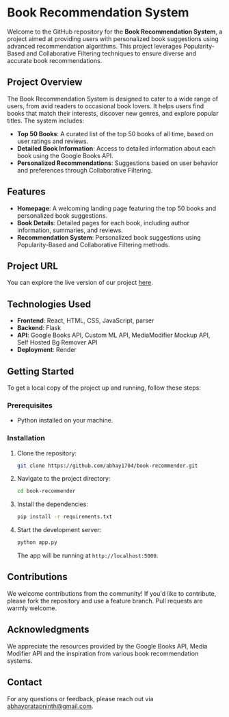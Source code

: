 # Book Recommendation System

Welcome to the GitHub repository for the **Book Recommendation System**, a project aimed at providing users with personalized book suggestions using advanced recommendation algorithms. This project leverages Popularity-Based and Collaborative Filtering techniques to ensure diverse and accurate book recommendations.

## Project Overview

The Book Recommendation System is designed to cater to a wide range of users, from avid readers to occasional book lovers. It helps users find books that match their interests, discover new genres, and explore popular titles. The system includes:

- **Top 50 Books**: A curated list of the top 50 books of all time, based on user ratings and reviews.
- **Detailed Book Information**: Access to detailed information about each book using the Google Books API.
- **Personalized Recommendations**: Suggestions based on user behavior and preferences through Collaborative Filtering.

## Features

- **Homepage**: A welcoming landing page featuring the top 50 books and personalized book suggestions.
- **Book Details**: Detailed pages for each book, including author information, summaries, and reviews.
- **Recommendation System**: Personalized book suggestions using Popularity-Based and Collaborative Filtering methods.

## Project URL

You can explore the live version of our project [here](https://book-reccomender.onrender.com).

## Technologies Used

- **Frontend**: React, HTML, CSS, JavaScript, parser
- **Backend**: Flask
- **API**: Google Books API, Custom ML API, MediaModifier Mockup API, Self Hosted Bg Remover API
- **Deployment**: Render

## Getting Started

To get a local copy of the project up and running, follow these steps:

### Prerequisites

- Python installed on your machine.

### Installation

1. Clone the repository:

   ```bash
   git clone https://github.com/abhay1704/book-recommender.git
   ```

2. Navigate to the project directory:

   ```bash
   cd book-recommender
   ```

3. Install the dependencies:

   ```bash
   pip install -r requirements.txt
   ```

4. Start the development server:

   ```bash
   python app.py
   ```

   The app will be running at `http://localhost:5000`.

## Contributions

We welcome contributions from the community! If you'd like to contribute, please fork the repository and use a feature branch. Pull requests are warmly welcome.


## Acknowledgments

 We appreciate the resources provided by the Google Books API, Media Modifier API and the inspiration from various book recommendation systems.

## Contact

For any questions or feedback, please reach out via [abhaypratapninth@gmail.com](mailto:abhaypratapninth@gmail.com).
